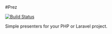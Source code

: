 #Prez

[![Build Status](https://travis-ci.org/RyanNielson/prez.svg?branch=master)](https://travis-ci.org/RyanNielson/prez)

Simple presenters for your PHP or Laravel project.

